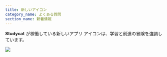 ```yaml
---
title: 新しいアイコン
category_name: よくある質問
section_name: 新着情報
---
```

**Studycat** が稼働している新しいアプリ アイコンは、学習と前進の冒険を強調しています。

![](https://help.Studycat.com/hc/article_attachments/40378210068889)
